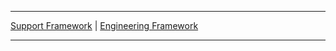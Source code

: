 ***

[Support Framework](/handbook/engineering/careers/matrix/support/)    |
[Engineering Framework](/handbook/engineering/careers/matrix/)

***
